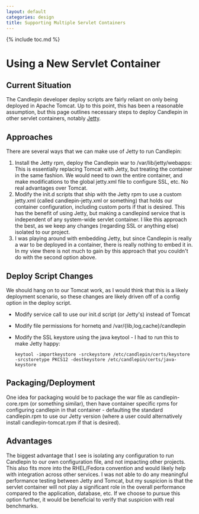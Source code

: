```yaml
---
layout: default
categories: design
title: Supporting Multiple Servlet Containers
---
```

{% include toc.md %}

# Using a New Servlet Container

## Current Situation
The Candlepin developer deploy scripts are fairly reliant on only being
deployed in Apache Tomcat.  Up to this point, this has been a reasonable
assumption, but this page outlines necessary steps to deploy Candlepin in other
servlet containers, notably [Jetty](http://jetty.codehaus.org/jetty/).

## Approaches
There are several ways that we can make use of Jetty to run Candlepin:

1. Install the Jetty rpm, deploy the Candlepin war to /var/lib/jetty/webapps:
   This is essentially replacing Tomcat with Jetty, but treating the container
   in the same fashion.  We would need to own the entire container, and make
   modifications to the global jetty.xml file to configure SSL, etc.  No real
   advantages over Tomcat.
1. Modify the init.d scripts that ship with the Jetty rpm to use a custom
   jetty.xml (called candlepin-jetty.xml or something) that holds our container
   configuration, including custom ports if that is desired.  This has the
   benefit of using Jetty, but making a candlepind service that is independent
   of any system-wide servlet container.  I like this approach the best, as we
   keep any changes (regarding SSL or anything else) isolated to our project.
1. I was playing around with embedding Jetty, but since Candlepin is really a
   war to be deployed in a container, there is really nothing to embed it in.
   In my view there is not much to gain by this approach that you couldn't do
   with the second option above.

## Deploy Script Changes
We should hang on to our Tomcat work, as I would think that this is a likely
deployment scenario, so these changes are likely driven off of a config option
in the deploy script.

* Modify service call to use our init.d script (or Jetty's) instead of Tomcat
* Modify file permissions for hornetq and /var/{lib,log,cache}/candlepin
* Modify the SSL keystore using the java keytool - I had to run this to make Jetty happy:

  ```
  keytool -importkeystore -srckeystore /etc/candlepin/certs/keystore -srcstoretype PKCS12 -destkeystore /etc/candlepin/certs/java-keystore
  ```

## Packaging/Deployment
One idea for packaging would be to package the war file as candlepin-core.rpm
(or something similar), then have container specific rpms for configuring
candlepin in that container - defaulting the standard candlepin.rpm to use our
Jetty version (where a user could alternatively install candlepin-tomcat.rpm if
that is desired).

## Advantages
The biggest advantage that I see is isolating any configuration to run
Candlepin to our own configuration file, and not impacting other projects.
This also fits more into the RHEL/Fedora convention and would likely help with
integration across other services.  I was not able to do any meaningful
performance testing between Jetty and Tomcat, but my suspicion is that the
servlet container will not play a significant role in the overall performance
compared to the application, database, etc.  If we choose to pursue this option
further, it would be beneficial to verify that suspicion with real benchmarks.
